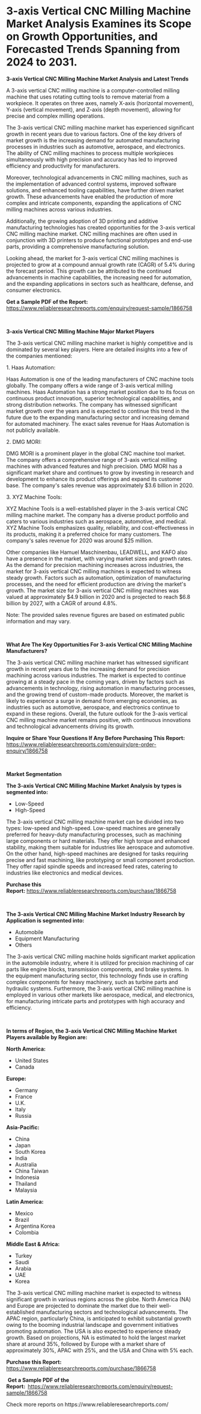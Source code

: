 <p><h1>3-axis Vertical CNC Milling Machine Market Analysis Examines its Scope on Growth Opportunities, and Forecasted Trends Spanning from 2024 to 2031.</h1></p><p><strong>3-axis Vertical CNC Milling Machine Market Analysis and Latest Trends</strong></p>
<p><p>A 3-axis vertical CNC milling machine is a computer-controlled milling machine that uses rotating cutting tools to remove material from a workpiece. It operates on three axes, namely X-axis (horizontal movement), Y-axis (vertical movement), and Z-axis (depth movement), allowing for precise and complex milling operations.</p><p>The 3-axis vertical CNC milling machine market has experienced significant growth in recent years due to various factors. One of the key drivers of market growth is the increasing demand for automated manufacturing processes in industries such as automotive, aerospace, and electronics. The ability of CNC milling machines to process multiple workpieces simultaneously with high precision and accuracy has led to improved efficiency and productivity for manufacturers.</p><p>Moreover, technological advancements in CNC milling machines, such as the implementation of advanced control systems, improved software solutions, and enhanced tooling capabilities, have further driven market growth. These advancements have enabled the production of more complex and intricate components, expanding the applications of CNC milling machines across various industries.</p><p>Additionally, the growing adoption of 3D printing and additive manufacturing technologies has created opportunities for the 3-axis vertical CNC milling machine market. CNC milling machines are often used in conjunction with 3D printers to produce functional prototypes and end-use parts, providing a comprehensive manufacturing solution.</p><p>Looking ahead, the market for 3-axis vertical CNC milling machines is projected to grow at a compound annual growth rate (CAGR) of 5.4% during the forecast period. This growth can be attributed to the continued advancements in machine capabilities, the increasing need for automation, and the expanding applications in sectors such as healthcare, defense, and consumer electronics.</p></p>
<p><strong>Get a Sample PDF of the Report:&nbsp;</strong> <a href="https://www.reliableresearchreports.com/enquiry/request-sample/1866758">https://www.reliableresearchreports.com/enquiry/request-sample/1866758</a></p>
<p>&nbsp;</p>
<p><strong>3-axis Vertical CNC Milling Machine Major Market Players</strong></p>
<p><p>The 3-axis vertical CNC milling machine market is highly competitive and is dominated by several key players. Here are detailed insights into a few of the companies mentioned:</p><p>1. Haas Automation:</p><p>Haas Automation is one of the leading manufacturers of CNC machine tools globally. The company offers a wide range of 3-axis vertical milling machines. Haas Automation has a strong market position due to its focus on continuous product innovation, superior technological capabilities, and strong distribution networks. The company has witnessed significant market growth over the years and is expected to continue this trend in the future due to the expanding manufacturing sector and increasing demand for automated machinery. The exact sales revenue for Haas Automation is not publicly available.</p><p>2. DMG MORI:</p><p>DMG MORI is a prominent player in the global CNC machine tool market. The company offers a comprehensive range of 3-axis vertical milling machines with advanced features and high precision. DMG MORI has a significant market share and continues to grow by investing in research and development to enhance its product offerings and expand its customer base. The company's sales revenue was approximately $3.6 billion in 2020.</p><p>3. XYZ Machine Tools:</p><p>XYZ Machine Tools is a well-established player in the 3-axis vertical CNC milling machine market. The company has a diverse product portfolio and caters to various industries such as aerospace, automotive, and medical. XYZ Machine Tools emphasizes quality, reliability, and cost-effectiveness in its products, making it a preferred choice for many customers. The company's sales revenue for 2020 was around $25 million.</p><p>Other companies like Hamuel Maschinenbau, LEADWELL, and KAFO also have a presence in the market, with varying market sizes and growth rates. As the demand for precision machining increases across industries, the market for 3-axis vertical CNC milling machines is expected to witness steady growth. Factors such as automation, optimization of manufacturing processes, and the need for efficient production are driving the market's growth. The market size for 3-axis vertical CNC milling machines was valued at approximately $4.9 billion in 2020 and is projected to reach $6.8 billion by 2027, with a CAGR of around 4.8%.</p><p>Note: The provided sales revenue figures are based on estimated public information and may vary.</p></p>
<p>&nbsp;</p>
<p><strong>What Are The Key Opportunities For 3-axis Vertical CNC Milling Machine Manufacturers?</strong></p>
<p><p>The 3-axis vertical CNC milling machine market has witnessed significant growth in recent years due to the increasing demand for precision machining across various industries. The market is expected to continue growing at a steady pace in the coming years, driven by factors such as advancements in technology, rising automation in manufacturing processes, and the growing trend of custom-made products. Moreover, the market is likely to experience a surge in demand from emerging economies, as industries such as automotive, aerospace, and electronics continue to expand in these regions. Overall, the future outlook for the 3-axis vertical CNC milling machine market remains positive, with continuous innovations and technological advancements driving its growth.</p></p>
<p><strong>Inquire or Share Your Questions If Any Before Purchasing This Report:</strong> <a href="https://www.reliableresearchreports.com/enquiry/pre-order-enquiry/1866758">https://www.reliableresearchreports.com/enquiry/pre-order-enquiry/1866758</a></p>
<p>&nbsp;</p>
<p><strong>Market Segmentation</strong></p>
<p><strong>The 3-axis Vertical CNC Milling Machine Market Analysis by types is segmented into:</strong></p>
<p><ul><li>Low-Speed</li><li>High-Speed</li></ul></p>
<p><p>The 3-axis vertical CNC milling machine market can be divided into two types: low-speed and high-speed. Low-speed machines are generally preferred for heavy-duty manufacturing processes, such as machining large components or hard materials. They offer high torque and enhanced stability, making them suitable for industries like aerospace and automotive. On the other hand, high-speed machines are designed for tasks requiring precise and fast machining, like prototyping or small component production. They offer rapid spindle speeds and increased feed rates, catering to industries like electronics and medical devices.</p></p>
<p><strong>Purchase this Report:&nbsp;</strong><a href="https://www.reliableresearchreports.com/purchase/1866758">https://www.reliableresearchreports.com/purchase/1866758</a></p>
<p>&nbsp;</p>
<p><strong>The 3-axis Vertical CNC Milling Machine Market Industry Research by Application is segmented into:</strong></p>
<p><ul><li>Automobile</li><li>Equipment Manufacturing</li><li>Others</li></ul></p>
<p><p>The 3-axis vertical CNC milling machine holds significant market application in the automobile industry, where it is utilized for precision machining of car parts like engine blocks, transmission components, and brake systems. In the equipment manufacturing sector, this technology finds use in crafting complex components for heavy machinery, such as turbine parts and hydraulic systems. Furthermore, the 3-axis vertical CNC milling machine is employed in various other markets like aerospace, medical, and electronics, for manufacturing intricate parts and prototypes with high accuracy and efficiency.</p></p>
<p>&nbsp;</p>
<p><strong>In terms of Region, the 3-axis Vertical CNC Milling Machine Market Players available by Region are:</strong></p>
<p>
    <p> <strong> North America: </strong>
        <ul>
            <li>United States</li>
            <li>Canada</li>
        </ul>
        </p> 
    <p> <strong> Europe: </strong>
        <ul>
            <li>Germany</li>
            <li>France</li>
            <li>U.K.</li>
            <li>Italy</li>
            <li>Russia</li>
        </ul>
        </p> 
    <p> <strong> Asia-Pacific: </strong>
        <ul>
            <li>China</li>
            <li>Japan</li>
            <li>South Korea</li>
            <li>India</li>
            <li>Australia</li>
            <li>China Taiwan</li>
            <li>Indonesia</li>
            <li>Thailand</li>
            <li>Malaysia</li>
        </ul>
        </p> 
    <p> <strong> Latin America: </strong>
        <ul>
            <li>Mexico</li>
            <li>Brazil</li>
            <li>Argentina Korea</li>
            <li>Colombia</li>
        </ul>
        </p> 
    <p> <strong> Middle East & Africa: </strong>
        <ul>
            <li>Turkey</li>
            <li>Saudi</li>
            <li>Arabia</li>
            <li>UAE</li>
            <li>Korea</li>
        </ul>
    </p>
    </p>
<p><p>The 3-axis vertical CNC milling machine market is expected to witness significant growth in various regions across the globe. North America (NA) and Europe are projected to dominate the market due to their well-established manufacturing sectors and technological advancements. The APAC region, particularly China, is anticipated to exhibit substantial growth owing to the booming industrial landscape and government initiatives promoting automation. The USA is also expected to experience steady growth. Based on projections, NA is estimated to hold the largest market share at around 35%, followed by Europe with a market share of approximately 30%, APAC with 25%, and the USA and China with 5% each.</p></p>
<p><strong>Purchase this Report: </strong><a href="https://www.reliableresearchreports.com/purchase/1866758">https://www.reliableresearchreports.com/purchase/1866758</a></p>
<p>&nbsp;<strong>Get a Sample PDF of the Report:&nbsp;&nbsp;</strong><a href="https://www.reliableresearchreports.com/enquiry/request-sample/1866758">https://www.reliableresearchreports.com/enquiry/request-sample/1866758</a></p>
<p><strong></strong></p>
<p>Check more reports on https://www.reliableresearchreports.com/</p>